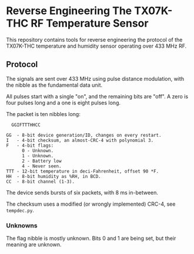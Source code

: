 # Reverse Engineering The TX07K-THC RF Temperature Sensor

This repository contains tools for reverse engineering the protocol of the TX07K-THC temperature and humidity sensor operating over 433 MHz RF.

## Protocol

The signals are sent over 433 MHz using pulse distance modulation, with the nibble as the fundamental data unit.

All pulses start with a single "on", and the remaining bits are "off".
A zero is four pulses long and a one is eight pulses long.

The packet is ten nibbles long:

```
  GGIFTTTHHCC

GG  - 8-bit device generation/ID, changes on every restart.
I   - 4-bit checksum, an almost-CRC-4 with polynomial 3.
F   - 4-bit flags:
      0 - Unknown.
      1 - Unknown.
      2 - Battery low
      4 - Never seen.
TTT - 12-bit temperature in deci-Fahrenheit, offset 90 *F.
HH  - 8-bit humidity as %RH, in BCD.
CC  - 8-bit channel (1-3).
```

The device sends bursts of six packets, with 8 ms in-between.

The checksum uses a modified (or wrongly implemented) CRC-4, see `tempdec.py`.

### Unknowns

The flag nibble is mostly unknown.
Bits 0 and 1 are being set, but their meaning are unknown.
